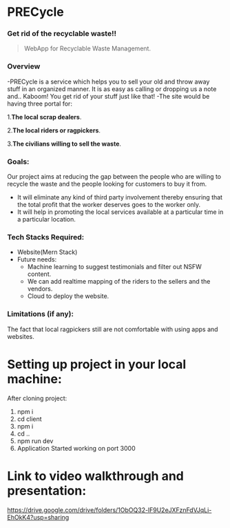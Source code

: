 # PRECycle

### Get rid of the recyclable waste!!

> WebApp for Recyclable Waste Management.

### Overview

-PRECycle is a service which helps you to sell your old and throw away stuff in an organized manner.
It is as easy as calling or dropping us a note and.. Kaboom! You get rid of your stuff just like that!
-The site would be having three portal for:

1.**The local scrap dealers**.

2.**The local riders or ragpickers**.

3.**The civilians willing to sell the waste**.

### Goals:

Our project aims at reducing the gap between the people who are willing to recycle the waste and the people looking for customers to buy it from.

- It will eliminate any kind of third party involvement thereby ensuring that the total profit that the worker deserves goes to the worker only.
- It will help in promoting the local services available at a particular time in a particular location.

### Tech Stacks Required:

- Website(Mern Stack)
- Future needs:
  - Machine learning to suggest testimonials and filter out NSFW content.
  - We can add realtime mapping of the riders to the sellers and the vendors.
  - Cloud to deploy the website.

### Limitations (if any):

The fact that local ragpickers still are not comfortable with using apps and websites.

# Setting up project in your local machine:

After cloning project:

1. npm i
2. cd client
3. npm i
4. cd ..
5. npm run dev
6. Application Started working on port 3000

# Link to video walkthrough and presentation:

https://drive.google.com/drive/folders/1ObOQ32-lF9U2eJXFznFdVJqLi-EhOkK4?usp=sharing
